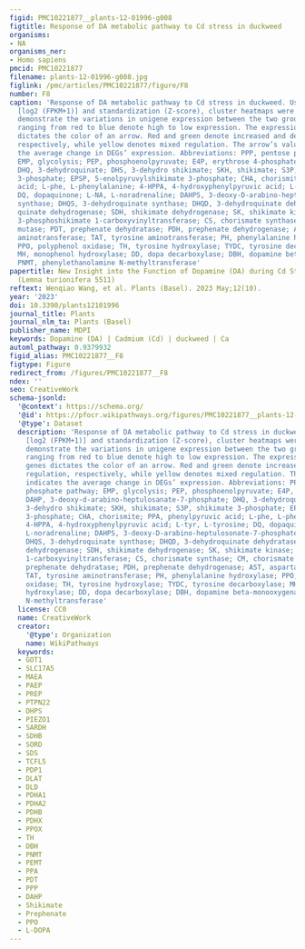 ```yaml
---
figid: PMC10221877__plants-12-01996-g008
figtitle: Response of DA metabolic pathway to Cd stress in duckweed
organisms:
- NA
organisms_ner:
- Homo sapiens
pmcid: PMC10221877
filename: plants-12-01996-g008.jpg
figlink: /pmc/articles/PMC10221877/figure/F8
number: F8
caption: 'Response of DA metabolic pathway to Cd stress in duckweed. Using normalization
  [log2 (FPKM+1)] and standardization (Z-score), cluster heatmaps were created to
  demonstrate the variations in unigene expression between the two groups. Colors
  ranging from red to blue denote high to low expression. The expression of the genes
  dictates the color of an arrow. Red and green denote increased and decreased regulation,
  respectively, while yellow denotes mixed regulation. The arrow’s value indicates
  the average change in DEGs’ expression. Abbreviations: PPP, pentose phosphate pathway;
  EMP, glycolysis; PEP, phosphoenolpyruvate; E4P, erythrose 4-phosphate; DAHP, 3-deoxy-d-arabino-heptulosanate-7-phosphate;
  DHQ, 3-dehydroquinate; DHS, 3-dehydro shikimate; SKH, shikimate; S3P, shikimate
  3-phosphate; EPSP, 5-enolpyruvylshikimate 3-phosphate; CHA, chorismite; PPA, phenylpyruvic
  acid; L-phe, L-phenylalanine; 4-HPPA, 4-hydroxyphenylpyruvic acid; L-tyr, L-tyrosine;
  DQ, dopaquinone; L-NA, L-noradrenaline; DAHPS, 3-deoxy-D-arabino-heptulosonate-7-phosphate
  synthase; DHQS, 3-dehydroquinate synthase; DHQD, 3-dehydroquinate dehydratase; QDH,
  quinate dehydrogenase; SDH, shikimate dehydrogenase; SK, shikimate kinase; EPSPS,
  3-phosphoshikimate 1-carboxyvinyltransferase; CS, chorismate synthase; CM, chorismate
  mutase; PDT, prephenate dehydratase; PDH, prephenate dehydrogenase; AST, aspartate
  aminotransferase; TAT, tyrosine aminotransferase; PH, phenylalanine hydroxylase;
  PPO, polyphenol oxidase; TH, tyrosine hydroxylase; TYDC, tyrosine decarboxylase;
  MH, monophenol hydroxylase; DD, dopa decarboxylase; DBH, dopamine beta-monooxygenase;
  PNMT, phenylethanolamine N-methyltransferase'
papertitle: New Insight into the Function of Dopamine (DA) during Cd Stress in Duckweed
  (Lemna turionifera 5511)
reftext: Wenqiao Wang, et al. Plants (Basel). 2023 May;12(10).
year: '2023'
doi: 10.3390/plants12101996
journal_title: Plants
journal_nlm_ta: Plants (Basel)
publisher_name: MDPI
keywords: Dopamine (DA) | Cadmium (Cd) | duckweed | Ca
automl_pathway: 0.9379932
figid_alias: PMC10221877__F8
figtype: Figure
redirect_from: /figures/PMC10221877__F8
ndex: ''
seo: CreativeWork
schema-jsonld:
  '@context': https://schema.org/
  '@id': https://pfocr.wikipathways.org/figures/PMC10221877__plants-12-01996-g008.html
  '@type': Dataset
  description: 'Response of DA metabolic pathway to Cd stress in duckweed. Using normalization
    [log2 (FPKM+1)] and standardization (Z-score), cluster heatmaps were created to
    demonstrate the variations in unigene expression between the two groups. Colors
    ranging from red to blue denote high to low expression. The expression of the
    genes dictates the color of an arrow. Red and green denote increased and decreased
    regulation, respectively, while yellow denotes mixed regulation. The arrow’s value
    indicates the average change in DEGs’ expression. Abbreviations: PPP, pentose
    phosphate pathway; EMP, glycolysis; PEP, phosphoenolpyruvate; E4P, erythrose 4-phosphate;
    DAHP, 3-deoxy-d-arabino-heptulosanate-7-phosphate; DHQ, 3-dehydroquinate; DHS,
    3-dehydro shikimate; SKH, shikimate; S3P, shikimate 3-phosphate; EPSP, 5-enolpyruvylshikimate
    3-phosphate; CHA, chorismite; PPA, phenylpyruvic acid; L-phe, L-phenylalanine;
    4-HPPA, 4-hydroxyphenylpyruvic acid; L-tyr, L-tyrosine; DQ, dopaquinone; L-NA,
    L-noradrenaline; DAHPS, 3-deoxy-D-arabino-heptulosonate-7-phosphate synthase;
    DHQS, 3-dehydroquinate synthase; DHQD, 3-dehydroquinate dehydratase; QDH, quinate
    dehydrogenase; SDH, shikimate dehydrogenase; SK, shikimate kinase; EPSPS, 3-phosphoshikimate
    1-carboxyvinyltransferase; CS, chorismate synthase; CM, chorismate mutase; PDT,
    prephenate dehydratase; PDH, prephenate dehydrogenase; AST, aspartate aminotransferase;
    TAT, tyrosine aminotransferase; PH, phenylalanine hydroxylase; PPO, polyphenol
    oxidase; TH, tyrosine hydroxylase; TYDC, tyrosine decarboxylase; MH, monophenol
    hydroxylase; DD, dopa decarboxylase; DBH, dopamine beta-monooxygenase; PNMT, phenylethanolamine
    N-methyltransferase'
  license: CC0
  name: CreativeWork
  creator:
    '@type': Organization
    name: WikiPathways
  keywords:
  - GOT1
  - SLC17A5
  - MAEA
  - PAEP
  - PREP
  - PTPN22
  - DHPS
  - PIEZO1
  - SARDH
  - SDHB
  - SORD
  - SDS
  - TCFL5
  - PDP1
  - DLAT
  - DLD
  - PDHA1
  - PDHA2
  - PDHB
  - PDHX
  - PPOX
  - TH
  - DBH
  - PNMT
  - PEMT
  - PPA
  - PDT
  - PPP
  - DAHP
  - Shikimate
  - Prephenate
  - PPO
  - L-DOPA
---
```

